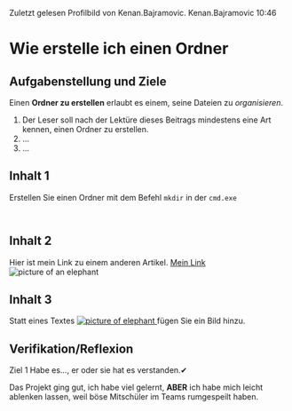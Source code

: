  
Zuletzt gelesen
Profilbild von Kenan.Bajramovic.
Kenan.Bajramovic
10:46

# Wie erstelle ich einen Ordner
 
## Aufgabenstellung und Ziele
 
Einen **Ordner zu erstellen** erlaubt es einem, seine Dateien zu *organisieren*.
1. Der Leser soll nach der Lektüre dieses Beitrags mindestens eine Art kennen, einen Ordner zu erstellen.
2. ...
3. ...
 
## Inhalt 1
 
Erstellen Sie einen Ordner mit dem Befehl `mkdir` in der `cmd.exe`
 
```
 

```
 
## Inhalt 2
 
Hier ist mein Link zu einem anderen Artikel.
[Mein Link](https://www.google.com)
![picture of an elephant](https://www.bing.com/images/search?view=detailV2&ccid=6LgyXbdC&id=F74A85F518D1530617207952088920608B3AA283&thid=OIP.6LgyXbdC2cVt7bnxntsGFwHaLH&mediaurl=https%3a%2f%2fexternal-preview.redd.it%2fiqH4-aae8V9aXM0_f_o7jfONdShUCd-YfBQS39NJBeM.jpg%3fwidth%3d640%26crop%3dsmart%26auto%3dwebp%26s%3d6ccc7f3ed552bd243a4be371ee68e3b7211064bb&cdnurl=https%3a%2f%2fth.bing.com%2fth%2fid%2fR.e8b8325db742d9c56dedb9f19edb0617%3frik%3dg6I6i2AgiQhSeQ%26pid%3dImgRaw%26r%3d0&exph=960&expw=640&q=elephant+meme&simid=608005487632927446&FORM=IRPRST&ck=521CF90F602C51B8CCB9F374138BF749&selectedIndex=57)
 
## Inhalt 3
 
Statt eines Textes [      ![picture of elephant](https://www.bing.com/images/search?view=detailV2&ccid=6LgyXbdC&id=F74A85F518D1530617207952088920608B3AA283&thid=OIP.6LgyXbdC2cVt7bnxntsGFwHaLH&mediaurl=https%3a%2f%2fexternal-preview.redd.it%2fiqH4-aae8V9aXM0_f_o7jfONdShUCd-YfBQS39NJBeM.jpg%3fwidth%3d640%26crop%3dsmart%26auto%3dwebp%26s%3d6ccc7f3ed552bd243a4be371ee68e3b7211064bb&cdnurl=https%3a%2f%2fth.bing.com%2fth%2fid%2fR.e8b8325db742d9c56dedb9f19edb0617%3frik%3dg6I6i2AgiQhSeQ%26pid%3dImgRaw%26r%3d0&exph=960&expw=640&q=elephant+meme&simid=608005487632927446&FORM=IRPRST&ck=521CF90F602C51B8CCB9F374138BF749&selectedIndex=57)     ](https://www.google.com) fügen Sie ein Bild hinzu.
 
## Verifikation/Reflexion
 
Ziel 1
Habe es..., er oder sie hat es verstanden.✔
 
Das Projekt ging gut, ich habe viel gelernt, **ABER** ich habe mich leicht ablenken lassen, weil böse Mitschüler im Teams rumgespeilt haben.